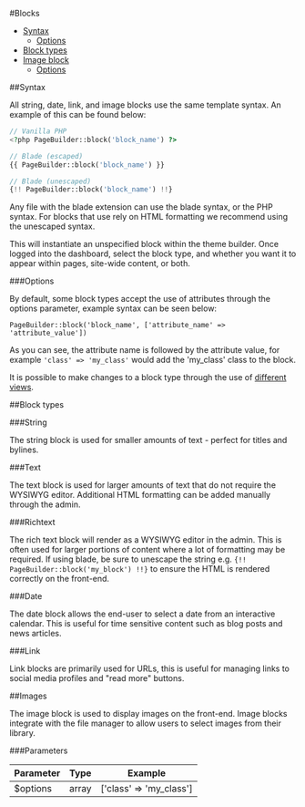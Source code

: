 #Blocks
- [Syntax](#syntax)
  - [Options](#options)
- [Block types](#block-types)
- [Image block](#image)
  - [Options](#imageoptions)

##Syntax

All string, date, link, and image blocks use the same template syntax. An example of this can be found below:

```php
// Vanilla PHP
<?php PageBuilder::block('block_name') ?>

// Blade (escaped)
{{ PageBuilder::block('block_name') }}

// Blade (unescaped)
{!! PageBuilder::block('block_name') !!}
```

Any file with the blade extension can use the blade syntax, or the PHP syntax. For blocks that use rely on HTML formatting we recommend using the unescaped syntax.

This will instantiate an unspecified block within the theme builder. Once logged into the dashboard, select the block type, and whether you want it to appear within pages, site-wide content, or both.

###Options

By default, some block types accept the use of attributes through the options parameter, example syntax can be seen below:

`PageBuilder::block('block_name', ['attribute_name' => 'attribute_value'])`

As you can see, the attribute name is followed by the attribute value, for example `'class' => 'my_class'` would add the 'my_class' class to the block.

It is possible to make changes to a block type through the use of [different views](#).

##Block types

###String

The string block is used for smaller amounts of text - perfect for titles and bylines.

###Text

The text block is used for larger amounts of text that do not require the WYSIWYG editor. Additional HTML formatting can be added manually through the admin.

###Richtext

The rich text block will render as a WYSIWYG editor in the admin. This is often used for larger portions of content where a lot of formatting may be required. If using blade, be sure to unescape the string e.g. `{!! PageBuilder::block('my_block') !!}` to ensure the HTML is rendered correctly on the front-end.

###Date

The date block allows the end-user to select a date from an interactive calendar. This is useful for time sensitive content such as blog posts and news articles.

###Link

Link blocks are primarily used for URLs, this is useful for managing links to social media profiles and "read more" buttons.

##Images

The image block is used to display images on the front-end. Image blocks integrate with the file manager to allow users to select images from their library.

###Parameters

| Parameter | Type    | Example                |
| --------- | ------- | ---------------------- |
| $options  | array   | ['class' => 'my_class']|
